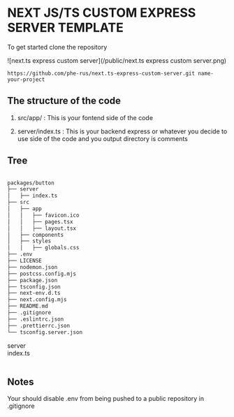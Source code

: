 # NEXT JS/TS CUSTOM EXPRESS SERVER TEMPLATE

To get started clone the repository

![next.ts express custom server](/public/next.ts express custom server.png)

```terminal
https://github.com/phe-rus/next.ts-express-custom-server.git name-your-project
```

## The structure of the code

1. src/app/ : This is your fontend side of the code

2. server/index.ts : This is your backend express or whatever you decide to use side of the code and you output directory is comments

## Tree

```md

packages/button
├── server
│   ├── index.ts
├── src
│   ├── app
│   │   ├── favicon.ico
│   │   ├── pages.tsx
│   │   ├── layout.tsx
│   ├── components
│   ├── styles
│   │   ├── globals.css
├── .env 
├── LICENSE
├── nodemon.json
├── postcss.config.mjs
├── package.json
├── tsconfig.json
├── next-env.d.ts
├── next.config.mjs
├── README.md
├── .gitignore
├── .eslintrc.json
├── .prettierrc.json
└── tsconfig.server.json
```

<table>
<tr>server</tr><br/>
<space><tr>index.ts</tr>
</table>

## Notes

Your should disable .env from being pushed to a public repository in .gitignore
